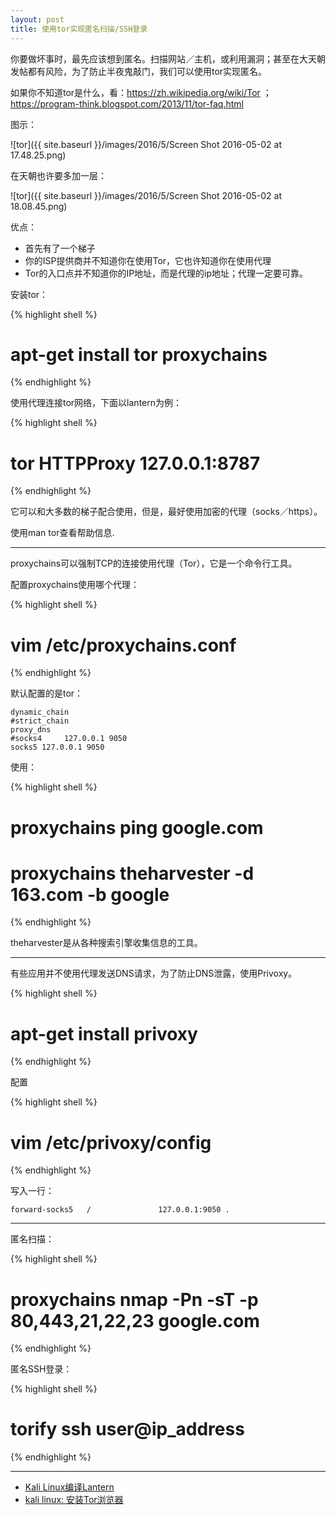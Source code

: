 ```yaml
---
layout: post
title: 使用tor实现匿名扫描/SSH登录
---
```


你要做坏事时，最先应该想到匿名。扫描网站／主机，或利用漏洞；甚至在大天朝发帖都有风险，为了防止半夜鬼敲门，我们可以使用tor实现匿名。

如果你不知道tor是什么，看：https://zh.wikipedia.org/wiki/Tor ； https://program-think.blogspot.com/2013/11/tor-faq.html

图示：

![tor]({{ site.baseurl }}/images/2016/5/Screen Shot 2016-05-02 at 17.48.25.png)

在天朝也许要多加一层：

![tor]({{ site.baseurl }}/images/2016/5/Screen Shot 2016-05-02 at 18.08.45.png)

优点：

* 首先有了一个梯子
* 你的ISP提供商并不知道你在使用Tor，它也许知道你在使用代理
* Tor的入口点并不知道你的IP地址，而是代理的ip地址；代理一定要可靠。

安装tor：

{% highlight shell %}
# apt-get install tor proxychains
{% endhighlight %}

使用代理连接tor网络，下面以lantern为例：

{% highlight shell %}
# tor HTTPProxy 127.0.0.1:8787
{% endhighlight %}

它可以和大多数的梯子配合使用，但是，最好使用加密的代理（socks／https）。

使用man tor查看帮助信息.

******

proxychains可以强制TCP的连接使用代理（Tor），它是一个命令行工具。

配置proxychains使用哪个代理：

{% highlight shell %}
# vim /etc/proxychains.conf
{% endhighlight %}

默认配置的是tor：

```
dynamic_chain
#strict_chain
proxy_dns
#socks4     127.0.0.1 9050
socks5 127.0.0.1 9050
```

使用：

{% highlight shell %}
# proxychains ping google.com

# proxychains theharvester -d 163.com -b google
{% endhighlight %}

theharvester是从各种搜索引擎收集信息的工具。

*****

有些应用并不使用代理发送DNS请求，为了防止DNS泄露，使用Privoxy。

{% highlight shell %}
# apt-get install privoxy
{% endhighlight %}

配置

{% highlight shell %}
# vim /etc/privoxy/config
{% endhighlight %}

写入一行：

```
forward-socks5   /               127.0.0.1:9050 .
```

****

匿名扫描：

{% highlight shell %}
# proxychains nmap -Pn -sT -p 80,443,21,22,23 google.com
{% endhighlight %}

匿名SSH登录：

{% highlight shell %}
# torify ssh user@ip_address
{% endhighlight %}

****

* [Kali Linux编译Lantern](http://blog.topspeedsnail.com/archives/4236)
* [kali linux: 安装Tor浏览器](http://blog.topspeedsnail.com/archives/4577)